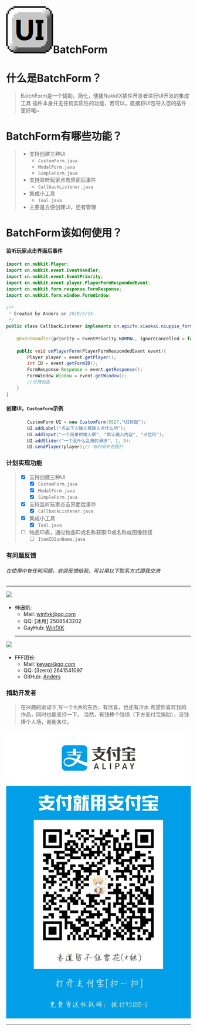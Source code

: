 # ![](https://raw.githubusercontent.com/xkmp/BatchForm/master/UI_iocn.png)BatchForm

# 什么是BatchForm？
> BatchForm是一个辅助，简化，便捷NukkitX插件开发者进行UI开发的集成工具
> 插件本身并无任何实质性的功能，若可以，直接将UI包导入您的插件更好哦~ 

# BatchForm有哪些功能？
> - 支持创建三种UI
>   - `CustomForm.java`
>   - `ModalForm.java`
>   - `SimpleForm.java`
> - 支持监听玩家点击界面后事件
>   - `CallbackListener.java`
> - 集成小工具
>   - `Tool.java`
> - 主要是方便创建UI，还有管理

# BatchForm该如何使用？
#### 监听玩家点击界面后事件
```java
import cn.nukkit.Player;
import cn.nukkit.event.EventHandler;
import cn.nukkit.event.EventPriority;
import cn.nukkit.event.player.PlayerFormRespondedEvent;
import cn.nukkit.form.response.FormResponse;
import cn.nukkit.form.window.FormWindow;

/**
 * Created by Anders on 2019/5/14.
 */
public class CallbackListener implements cn.epicfx.xiaokai.niuppie_form.CallbackListener{

	@EventHandler(priority = EventPriority.NORMAL, ignoreCancelled = false)

	public void onPlayerForm(PlayerFormRespondedEvent event){
		Player player = event.getPlayer();
		int ID = event.getFormID();
		FormResponse Response = event.getResponse();
		FormWindow Window = event.getWindow();
		//尽情创造
    }
}
```
#### 创建UI，`CustomForm`示例
```java
		CustomForm UI = new CustomForm(9527,"UI标题");
		UI.addLabel("点击下方输入框输入点什么吧");
		UI.addInput("一个简单的输入框", "默认输入内容", "占位符");
		UI.addSlider("一个没什么乱用的滑块", 1, 9);
		UI.sendPlayer(player);// 有时间补充图片
```

### 计划实现功能
> - [x] 支持创建三种UI
>   - [x] `CustomForm.java`
>   - [x] `ModalForm.java`
>   - [x] `SimpleForm.java`
> - [x] 支持监听玩家点击界面后事件
>   - [x] `CallbackListener.java`
> - [x] 集成小工具
>   - [x] `Tool.java`
> - [ ] 物品ID表，通过物品ID或名称获取ID或名称或图像路径
>   - [ ] `ItemIDSunName.java`

### 有问题反馈
###### 在使用中有任何问题，欢迎反馈给我，可以用以下联系方式跟我交流
---
![](http://q2.qlogo.cn/headimg_dl?bs=2508543202&dst_uin=2508543202&dst_uin=2508543202&;dst_uin=2508543202&spec=100&url_enc=0&referer=bu_interface&term_type=PC)
- ~~帅逼~~凯:
  - Mail: winfxk@qq.com
  - QQ: [冰月] 2508543202
  - GayHub: [WinfXK](https://github.com/WinfXK)
  ---
![](http://q2.qlogo.cn/headimg_dl?bs=2641541097&dst_uin=2641541097&dst_uin=2641541097&;dst_uin=2641541097&spec=100&url_enc=0&referer=bu_interface&term_type=PC)
- FFF团长:
  - Mail: keyapi@qq.com
  - QQ: [3zero] 2641541097
  - GitHub: [Anders](https://github.com/Anders233)

### 捐助开发者
> 在兴趣的驱动下,写一个`免费`的东西，有欣喜，也还有汗水
> 希望你喜欢我的作品，同时也能支持一下。
> 当然，有钱捧个钱场（下方支付宝捐助），没钱捧个人场，谢谢各位。

![](https://raw.githubusercontent.com/xkmp/BatchForm/master/Alipay.jpg)

----
